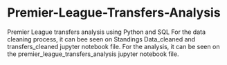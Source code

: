 # Premier-League-Transfers-Analysis
Premier League transfers analysis using Python and SQL 
For the data cleaning process, it can bee seen on Standings Data_cleaned and transfers_cleaned jupyter notebook file. 
For the analysis, it can be seen on the premier_league_transfers_analysis jupyter notebook file. 
